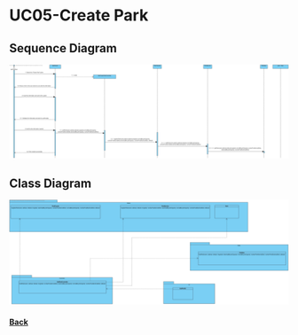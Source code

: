 # UC05-Create Park

##	Sequence Diagram
![UC05-Create Park-SD](UC05-SD.jpg)

##	Class Diagram
![UC05-Create Park-CD](UC05-CD.jpg)

#### [Back](../OODesign.md)